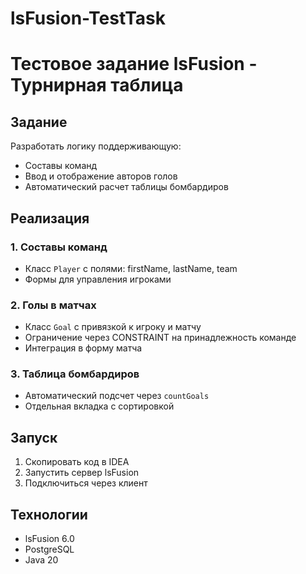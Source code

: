 # lsFusion-TestTask

# Тестовое задание lsFusion - Турнирная таблица

## Задание
Разработать логику поддерживающую:
- Составы команд
- Ввод и отображение авторов голов
- Автоматический расчет таблицы бомбардиров

## Реализация

### 1. Составы команд
- Класс `Player` с полями: firstName, lastName, team
- Формы для управления игроками

### 2. Голы в матчах
- Класс `Goal` с привязкой к игроку и матчу
- Ограничение через CONSTRAINT на принадлежность команде
- Интеграция в форму матча

### 3. Таблица бомбардиров
- Автоматический подсчет через `countGoals`
- Отдельная вкладка с сортировкой

## Запуск
1. Скопировать код в IDEA
2. Запустить сервер lsFusion
3. Подключиться через клиент

## Технологии
- lsFusion 6.0
- PostgreSQL
- Java 20
```

